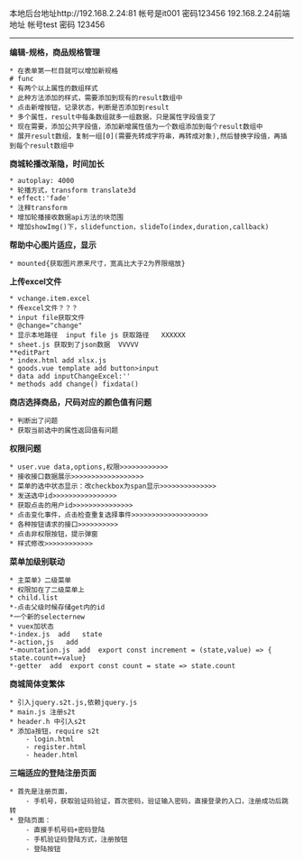 ﻿本地后台地址http://192.168.2.24:81 帐号是it001 密码123456 192.168.2.24前端地址 帐号test 密码 123456

***************************************

**编辑-规格，商品规格管理**

	* 在表单第一栏目就可以增加新规格
	# func
	* 有两个以上属性的数组样式
	* 此种方法添加的样式，需要添加到现有的result数组中
	* 点击新增按钮，记录状态，判断是否添加到result
	* 多个属性，result中每条数组就多一组数据，只是属性字段值变了
	* 现在需要，添加公共字段值，添加新增属性值为一个数组添加到每个result数组中
	* 展开result数组，复制一组[0](需要先转成字符串，再转成对象),然后替换字段值，再插到每个result数组中

**商城轮播改渐隐，时间加长**

	* autoplay: 4000
	* 轮播方式，transform translate3d
	* effect:'fade'
	* 注释transform
	* 增加轮播接收数据api方法的块范围
	* 增加showImg()下，slidefunction，slideTo(index,duration,callback)

**帮助中心图片适应，显示**

	* mounted{获取图片原来尺寸，宽高比大于2为界限缩放}

**上传excel文件**

	* vchange.item.excel
	* 传excel文件？？？
	* input file获取文件
	* @change="change"
	* 显示本地路径  input file js 获取路径   XXXXXX
	* sheet.js 获取到了json数据  VVVVV
	**editPart
	* index.html add xlsx.js
	* goods.vue template add button>input
	* data add inputChangeExcel:''
	* methods add change() fixdata()

**商店选择商品，尺码对应的颜色值有问题**
	
	* 判断出了问题
	* 获取当前选中的属性返回值有问题

**权限问题**

	* user.vue data,options,权限>>>>>>>>>>>>
	* 接收接口数据展示>>>>>>>>>>>>>>>>>>
	* 菜单的选中状态显示：改checkbox为span显示>>>>>>>>>>>>>>
	* 发送选中id>>>>>>>>>>>>>>>>
	* 获取点击的用户id>>>>>>>>>>>>>>>
	* 点击变化事件，点击检查重复选择事件>>>>>>>>>>>>>>>>>>>
	* 各种按钮请求的接口>>>>>>>>>>
	* 点击非权限按钮，提示弹窗
	* 样式修改>>>>>>>>>>>>

**菜单加级别联动**

	* 主菜单》二级菜单
	* 权限加在了二级菜单上
	* child.list
	*-点击父级时候存储get内的id
	*一个新的selecternew
	* vuex加状态
	*-index.js  add   state
	*-action,js   add
	*-mountation.js  add  export const increment = (state,value) => { state.count+=value}
	*-getter  add  export const count = state => state.count

**商城简体变繁体**

	* 引入jquery.s2t.js,依赖jquery.js
	* main.js 注册s2t
	* header.h 中引入s2t
	* 添加a按钮，require s2t 
		- login.html
		- register.html
		- header.html

**三端适应的登陆注册页面**

	* 首先是注册页面，
		- 手机号，获取验证码验证，首次密码，验证输入密码，直接登录的入口，注册成功后跳转
	* 登陆页面：
		- 直接手机号码+密码登陆
		- 手机验证码登陆方式，注册按钮
		- 登陆按钮